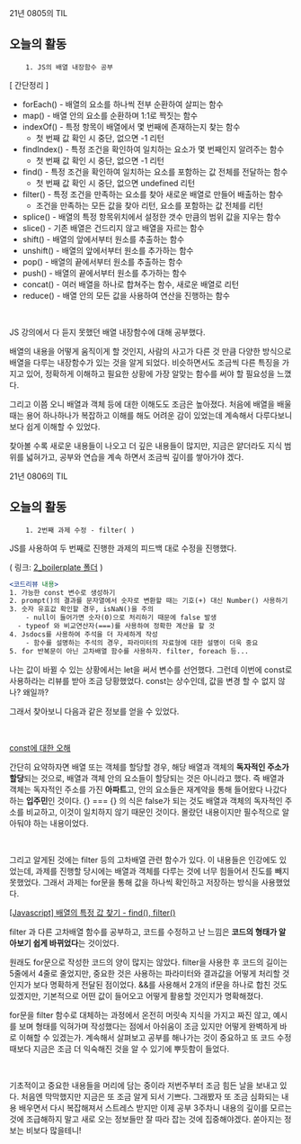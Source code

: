 21년 0805의 TIL

## 오늘의 활동

        1. JS의 배열 내장함수 공부

[ 간단정리 ]

- forEach() - 배열의 요소를 하나씩 전부 순환하여 살피는 함수
- map() - 배열 안의 요소를 순환하며 1:1로 짝짓는 함수
- indexOf() - 특정 항목이 배열에서 몇 번째에 존재하는지 찾는 함수
    - 첫 번째 값 확인 시 중단, 없으면 -1 리턴
- findIndex() - 특정 조건을 확인하여 일치하는 요소가 몇 번째인지 알려주는 함수
    - 첫 번째 값 확인 시 중단, 없으면 -1 리턴
- find() - 특정 조건을 확인하여 일치하는 요소를 포함하는 값 전체를 전달하는 함수
    - 첫 번째 값 확인 시 중단, 없으면 undefined 리턴
- filter() - 특정 조건을 만족하는 요소를 찾아 새로운 배열로 만들어 배출하는 함수
    - 조건을 만족하는 모든 값을 찾아 리턴, 요소를 포함하는 값 전체를 리턴
- splice() - 배열의 특정 항목위치에서 설정한 갯수 만큼의 범위 값을 지우는 함수
- slice() - 기존 배열은 건드리지 않고 배열을 자르는 함수
- shift() - 배열의 앞에서부터 원소를 추출하는 함수
- unshift() - 배열의 앞에서부터 원소를 추가하는 함수
- pop() - 배열의 끝에서부터 원소를 추출하는 함수
- push() - 배열의 끝에서부터 원소를 추가하는 함수
- concat() - 여러 배열을 하나로 합쳐주는 함수, 새로운 배열로 리턴
- reduce() - 배열 안의 모든 값을 사용하여 연산을 진행하는 함수

<br>

JS 강의에서 다 듣지 못했던 배열 내장함수에 대해 공부했다.

배열의 내용을 어떻게 움직이게 할 것인지, 사람의 사고가 다른 것 만큼 다양한 방식으로 배열을 다루는 내장함수가 있는 것을 알게 되었다. 비슷하면서도 조금씩 다른 특징을 가지고 있어, 정확하게 이해하고 필요한 상황에 가장 알맞는 함수를 써야 할 필요성을 느꼈다.

그리고 이쯤 오니 배열과 객체 등에 대한 이해도도 조금은 높아졌다. 처음에 배열을 배울 때는 용어 하나하나가 복잡하고 이해를 해도 어려운 감이 있었는데 계속해서 다루다보니 보다 쉽게 이해할 수 있었다.

찾아볼 수록 새로운 내용들이 나오고 더 깊은 내용들이 많지만, 지금은 얕더라도 지식 범위를 넓혀가고, 공부와 연습을 계속 하면서 조금씩 깊이를 쌓아가야 겠다.

21년 0806의 TIL

## 오늘의 활동

        1. 2번째 과제 수정 - filter( )

JS를 사용하여 두 번째로 진행한 과제의 피드백 대로 수정을 진행했다.

( 링크: [2_boilerplate 폴더](https://github.com/dozukwang/KDT_HW) )

```jsx
<코드리뷰 내용>
1. 가능한 const 변수로 생성하기
2. prompt()의 결과를 문자열에서 숫자로 변환할 때는 기호(+) 대신 Number() 사용하기
3. 숫자 유효값 확인할 경우, isNaN()을 주의
	- null이 들어가면 숫자(0)으로 처리하기 때문에 false 발생
  - typeof 와 비교연산자(===)를 사용하여 정확한 계산을 할 것
4. Jsdocs를 사용하여 주석을 더 자세하게 작성
	- 함수를 설명하는 주석의 경우, 파라미터의 자료형에 대한 설명이 더욱 중요
5. for 반복문이 아닌 고차배열 함수를 사용하자. filter, foreach 등...
```

나는 값이 바뀔 수 있는 상황에서는 let을 써서 변수를 선언했다. 그런데 이번에 const로 사용하라는 리뷰를 받아 조금 당황했었다. const는 상수인데, 값을 변경 할 수 없지 않나? 왜일까?

그래서 찾아보니 다음과 같은 정보를 얻을 수 있었다.

<br>

[const에 대한 오해](https://hyunseob.github.io/2016/11/21/misunderstanding-about-const/)

간단히 요약하자면 배열 또는 객체를 할당할 경우, 해당 배열과 객체의 **독자적인 주소가 할당**되는 것으로, 배열과 객체 안의 요소들이 할당되는 것은 아니라고 했다. 즉 배열과 객체는 독자적인 주소를 가진 **아파트**고, 안의 요소들은 재계약을 통해 들어왔다 나갔다 하는 **입주민**인 것이다. {} === {} 의 식은 false가 되는 것도 배열과 객체의 독자적인 주소를 비교하고, 이것이 일치하지 않기 때문인 것이다. 몰랐던 내용이지만 필수적으로 알아둬야 하는 내용이었다.

<br>

그리고 알게된 것에는 filter 등의 고차배열 관련 함수가 있다. 이 내용들은 인강에도 있었는데, 과제를 진행할 당시에는 배열과 객체를 다루는 것에 너무 힘들어서 진도를 빼지 못했었다. 그래서 과제는 for문을 통해 값을 하나씩 확인하고 저장하는 방식을 사용했었다.

[[Javascript] 배열의 특정 값 찾기 - find(), filter()](https://hianna.tistory.com/406)

filter 과 다른 고차배열 함수를 공부하고, 코드를 수정하고 난 느낌은 **코드의 형태가 알아보기 쉽게 바뀌었다**는 것이었다.

원래도 for문으로 작성한 코드의 양이 많지는 않았다. filter을 사용한 후 코드의 길이는 5줄에서 4줄로 줄었지만, 중요한 것은 사용하는 파라미터와 결과값을 어떻게 처리할 것인지가 보다 명확하게 전달된 점이었다. &&를 사용해서 2개의 if문을 하나로 합친 것도 있겠지만, 기본적으로 어떤 값이 들어오고 어떻게 활용할 것인지가 명확해졌다.

for문을 filter 함수로 대체하는 과정에서 온전히 머릿속 지식을 가지고 짜진 않고, 예시를 보며 형태를 익혀가며 작성했다는 점에서 아쉬움이 조금 있지만 어떻게 완벽하게 바로 이해할 수 있겠는가. 계속해서 살펴보고 공부를 해나가는 것이 중요하고 또 코드 수정때보다 지금은 조금 더 익숙해진 것을 알 수 있기에 뿌듯함이 들었다.

<br>

기초적이고 중요한 내용들을 머리에 담는 중이라 저번주부터 조금 힘든 날을 보내고 있다. 처음엔 막막했지만 지금은 또 조금 알게 되서 기쁘다. 그래봤자 또 조금 심화되는 내용 배우면서 다시 복잡해져서 스트레스 받지만 이제 공부 3주차니 내용의 깊이를 모르는 것에 조급해하지 말고 새로 오는 정보들만 잘 따라 잡는 것에 집중해야겠다. 쏟아지는 정보는 비보다 많을테니!
